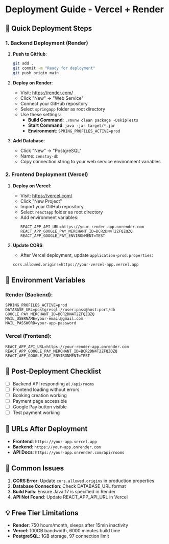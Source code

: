 # Deployment Guide - Vercel + Render

## 🚀 Quick Deployment Steps

### 1. Backend Deployment (Render)

1. **Push to GitHub**:
   ```bash
   git add .
   git commit -m "Ready for deployment"
   git push origin main
   ```

2. **Deploy on Render**:
   - Visit: https://render.com/
   - Click "New" → "Web Service"
   - Connect your GitHub repository
   - Select `springapp` folder as root directory
   - Use these settings:
     - **Build Command**: `./mvnw clean package -DskipTests`
     - **Start Command**: `java -jar target/*.jar`
     - **Environment**: `SPRING_PROFILES_ACTIVE=prod`

3. **Add Database**:
   - Click "New" → "PostgreSQL"
   - Name: `zenstay-db`
   - Copy connection string to your web service environment variables

### 2. Frontend Deployment (Vercel)

1. **Deploy on Vercel**:
   - Visit: https://vercel.com/
   - Click "New Project"
   - Import your GitHub repository
   - Select `reactapp` folder as root directory
   - Add environment variables:
     ```
     REACT_APP_API_URL=https://your-render-app.onrender.com
     REACT_APP_GOOGLE_PAY_MERCHANT_ID=BCR2DN4T2ZFQZQZQ
     REACT_APP_GOOGLE_PAY_ENVIRONMENT=TEST
     ```

2. **Update CORS**:
   - After Vercel deployment, update `application-prod.properties`:
   ```
   cors.allowed.origins=https://your-vercel-app.vercel.app
   ```

## 🔧 Environment Variables

### Render (Backend):
```
SPRING_PROFILES_ACTIVE=prod
DATABASE_URL=postgresql://user:pass@host:port/db
GOOGLE_PAY_MERCHANT_ID=BCR2DN4T2ZFQZQZQ
MAIL_USERNAME=your-email@gmail.com
MAIL_PASSWORD=your-app-password
```

### Vercel (Frontend):
```
REACT_APP_API_URL=https://your-render-app.onrender.com
REACT_APP_GOOGLE_PAY_MERCHANT_ID=BCR2DN4T2ZFQZQZQ
REACT_APP_GOOGLE_PAY_ENVIRONMENT=TEST
```

## 📝 Post-Deployment Checklist

- [ ] Backend API responding at `/api/rooms`
- [ ] Frontend loading without errors
- [ ] Booking creation working
- [ ] Payment page accessible
- [ ] Google Pay button visible
- [ ] Test payment working

## 🔗 URLs After Deployment

- **Frontend**: `https://your-app.vercel.app`
- **Backend**: `https://your-app.onrender.com`
- **API Docs**: `https://your-app.onrender.com/api/rooms`

## 🐛 Common Issues

1. **CORS Error**: Update `cors.allowed.origins` in production properties
2. **Database Connection**: Check DATABASE_URL format
3. **Build Fails**: Ensure Java 17 is specified in Render
4. **API Not Found**: Update REACT_APP_API_URL in Vercel

## 💡 Free Tier Limitations

- **Render**: 750 hours/month, sleeps after 15min inactivity
- **Vercel**: 100GB bandwidth, 6000 minutes build time
- **PostgreSQL**: 1GB storage, 97 connection limit